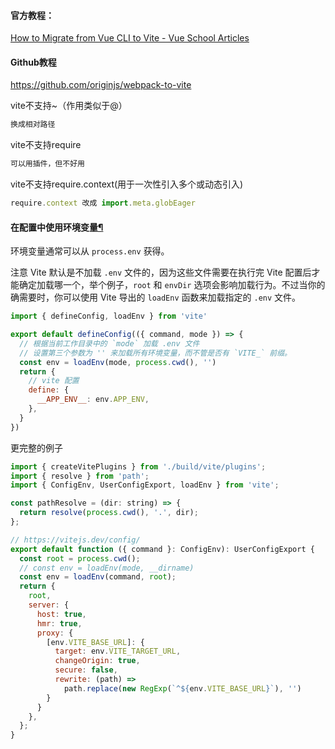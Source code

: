 #### 官方教程：
[How to Migrate from Vue CLI to Vite - Vue School Articles](https://vueschool.io/articles/vuejs-tutorials/how-to-migrate-from-vue-cli-to-vite/)

#### Github教程
https://github.com/originjs/webpack-to-vite

vite不支持~（作用类似于@）
```js
换成相对路径
```
vite不支持require
```js
可以用插件，但不好用
```
vite不支持require.context(用于一次性引入多个或动态引入)
```js
require.context 改成 import.meta.globEager
```

#### 在配置中使用环境变量[¶](https://cn.vitejs.dev/config/#using-environment-variables-in-config)

环境变量通常可以从 `process.env` 获得。

注意 Vite 默认是不加载 `.env` 文件的，因为这些文件需要在执行完 Vite 配置后才能确定加载哪一个，举个例子，`root` 和 `envDir` 选项会影响加载行为。不过当你的确需要时，你可以使用 Vite 导出的 `loadEnv` 函数来加载指定的 `.env` 文件。

```js
import { defineConfig, loadEnv } from 'vite'

export default defineConfig(({ command, mode }) => {
  // 根据当前工作目录中的 `mode` 加载 .env 文件
  // 设置第三个参数为 '' 来加载所有环境变量，而不管是否有 `VITE_` 前缀。
  const env = loadEnv(mode, process.cwd(), '')
  return {
    // vite 配置
    define: {
      __APP_ENV__: env.APP_ENV,
    },
  }
})
```
更完整的例子
```js
import { createVitePlugins } from './build/vite/plugins';
import { resolve } from 'path';
import { ConfigEnv, UserConfigExport, loadEnv } from 'vite';

const pathResolve = (dir: string) => {
  return resolve(process.cwd(), '.', dir);
};

// https://vitejs.dev/config/
export default function ({ command }: ConfigEnv): UserConfigExport {
  const root = process.cwd();
  // const env = loadEnv(mode, __dirname)
  const env = loadEnv(command, root);
  return {
    root,
    server: {
      host: true,
      hmr: true,
      proxy: {
        [env.VITE_BASE_URL]: {
          target: env.VITE_TARGET_URL,
          changeOrigin: true,
          secure: false,
          rewrite: (path) =>
            path.replace(new RegExp(`^${env.VITE_BASE_URL}`), '')
        }
      }
    },
  };
}
```

